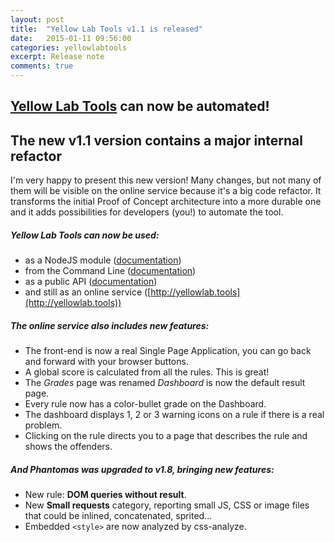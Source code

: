 ```yaml
---
layout: post
title:  "Yellow Lab Tools v1.1 is released"
date:   2015-01-11 09:56:00
categories: yellowlabtools
excerpt: Release note
comments: true
---
```

[Yellow Lab Tools][YellowLab.tools] can now be automated!
-----------------------------------------------------------

## The new v1.1 version contains a major internal refactor

I'm very happy to present this new version! Many changes, but not many of them will be visible on the online service because it's a big code refactor. It transforms the initial Proof of Concept architecture into a more durable one and it adds possibilities for developers (you!) to automate the tool.

##### Yellow Lab Tools can now be used:
- as a NodeJS module ([documentation](https://github.com/gmetais/YellowLabTools/wiki/NodeJS-module))
- from the Command Line ([documentation](https://github.com/gmetais/YellowLabTools/wiki/Command-Line-Interface))
- as a public API ([documentation](https://github.com/gmetais/YellowLabTools/wiki/Public-API))
- and still as an online service ([http://yellowlab.tools](http://yellowlab.tools))

##### The online service also includes new features:
- The front-end is now a real Single Page Application, you can go back and forward with your browser buttons.
- A global score is calculated from all the rules. This is great!
- The *Grades* page was renamed *Dashboard* is now the default result page.
- Every rule now has a color-bullet grade on the Dashboard.
- The dashboard displays 1, 2 or 3 warning icons on a rule if there is a real problem.
- Clicking on the rule directs you to a page that describes the rule and shows the offenders.

##### And Phantomas was upgraded to v1.8, bringing new features:
- New rule: **DOM queries without result**.
- New **Small requests** category, reporting small JS, CSS or image files that could be inlined, concatenated, sprited...
- Embedded `<style>` are now analyzed by css-analyze.

[YellowLab.tools]:          http://yellowlab.tools